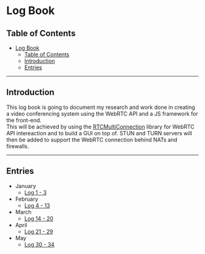 # Log Book
## Table of Contents
- [Log Book](#log-book)
  - [Table of Contents](#table-of-contents)
  - [Introduction](#introduction)
  - [Entries](#entries)
 
---
## Introduction

This log book is going to document my research and work done in creating a video conferencing system using the WebRTC API and a JS framework for the front-end.\
This will be achieved by using the [RTCMultiConnection](https://github.com/muaz-khan/RTCMultiConnection) library for WebRTC API intereaction and to build a GUI on top of. STUN and TURN servers will then be added to support the WebRTC connection behind NATs and firewalls.

---

## Entries
- January
  - [Log 1 - 3](./entries/jan/)
- February
  - [Log 4 - 13](./entries/feb/)
- March
  - [Log 14 - 20](./entries/mar/)
- April
  - [Log 21 - 29](./entries/apr/)
- May
  - [Log 30 - 34](./entries/may/)